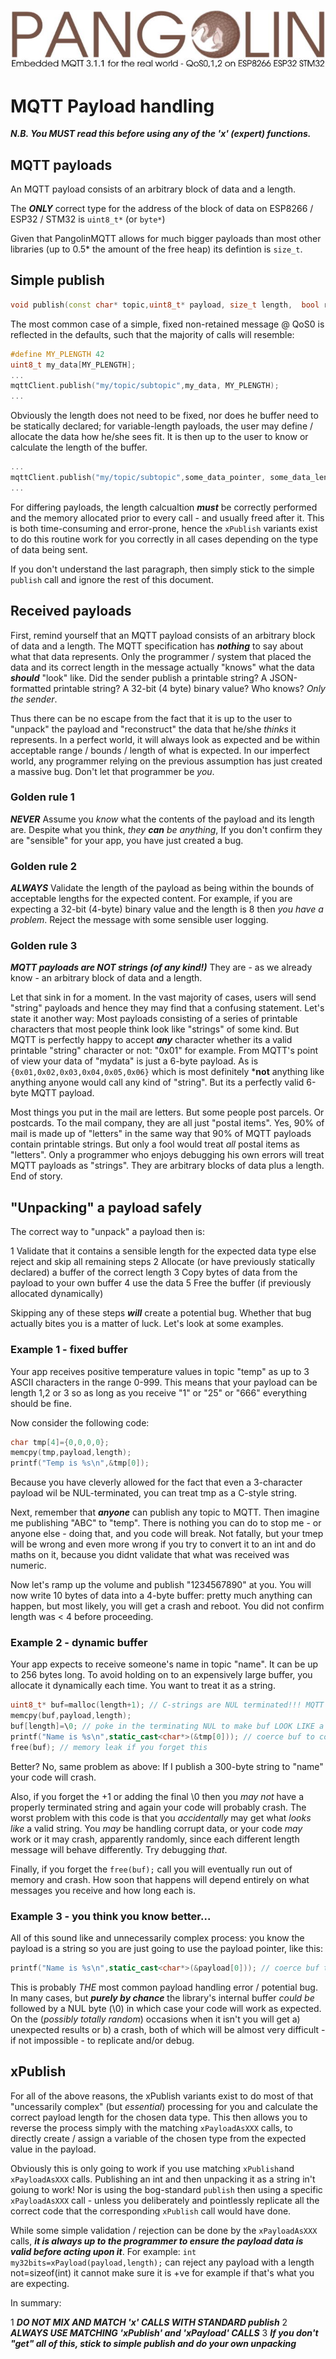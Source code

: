 ![plainhdr](../assets/pangoplain.jpg)
# MQTT Payload handling

***N.B. You MUST read this before using any of the 'x' (expert) functions.***

## MQTT payloads

An MQTT payload consists of an arbitrary block of data and a length.

The ***ONLY*** correct type for the address of the block of data on ESP8266 / ESP32 / STM32 is `uint8_t*` (or `byte*`)

Given that PangolinMQTT allows for much bigger payloads than most other libraries (up to 0.5* the amount of the free heap) its defintion is `size_t`.

## Simple publish

```cpp
void publish(const char* topic,uint8_t* payload, size_t length,  bool retain=false, uint8_t qos=0);
```

The most common case of a simple, fixed non-retained message @ QoS0 is reflected in the defaults, such that the majority of calls will resemble:

```cpp
#define MY_PLENGTH 42
uint8_t my_data[MY_PLENGTH];
...
mqttClient.publish("my/topic/subtopic",my_data, MY_PLENGTH);
...
```

Obviously the length does not need to be fixed, nor does he buffer need to be statically declared; for variable-length payloads, the user may define / allocate the data how he/she sees fit. It is then up to the user to know or calculate the length of the buffer.

```cpp
...
mqttClient.publish("my/topic/subtopic",some_data_pointer, some_data_length);
...
```

For differing payloads, the length calcualtion ***must*** be correctly performed and the memory allocated prior to every call - and usually freed after it. This is both time-consuming and error-prone, hence the `xPublish` variants exist to do this routine work for you correctly in all cases depending on the type of data being sent.

If you don't understand the last paragraph, then simply stick to the simple `publish` call and ignore the rest of this document.

## Received payloads

First, remind yourself that an MQTT payload consists of an arbitrary block of data and a length. The MQTT specification has ***nothing*** to say about what that data represents. Only the programmer / system that placed the data and its correct length in the message actually "knows" what the data ***should*** "look" like. Did the sender publish a printable string? A JSON-formatted printable string? A 32-bit (4 byte) binary value? Who knows? *Only the sender*.

Thus there can be no escape from the fact that it is up to the user to "unpack" the payload and "reconstruct" the data that he/she *thinks* it represents. In a perfect world, it will always look as expected and be within acceptable range / bounds / length of what is expected. In our imperfect world, any programmer relying on the previous assumption has just created a massive bug. Don't let that programmer be *you*.

### Golden rule 1

***NEVER*** Assume you *know* what the contents of the payload and its length are. Despite what you think, *they **can** be anything*, If you don't confirm they are "sensible" for your app, you have just created a bug.

### Golden rule 2

***ALWAYS*** Validate the length of the payload as being within the bounds of acceptable lengths for the expected content. For example, if you are expecting a 32-bit (4-byte) binary value and the length is 8 then *you have a problem*. Reject the message with some sensible user logging.

### Golden rule 3

***MQTT payloads are NOT strings (of any kind!)*** They are - as we already know - an arbitrary block of data and a length.

Let that sink in for a moment. In the vast majority of cases, users will send "string" payloads and hence they may find that a confusing statement. Let's state it another way: Most payloads consisting of a series of printable characters that most people think look like "strings" of some kind. But MQTT is perfectly happy to accept ***any*** character whether its a valid printable "string" character or not: "0x01" for example. From MQTT's point of view your data of "mydata" is just a 6-byte payload. As is `{0x01,0x02,0x03,0x04,0x05,0x06}` which is most definitely ***not** anything like anything anyone would call any kind of "string". But its a perfectly valid 6-byte MQTT payload.

Most things you put in the mail are letters. But some people post parcels. Or postcards. To the mail company, they are all just "postal items". Yes, 90% of mail is made up of "letters" in the same way that 90% of MQTT payloads contain printable strings. But only a fool would treat *all* postal items as "letters". Only a programmer who enjoys debugging his own errors will treat MQTT payloads as "strings". They are arbitrary blocks of data plus a length. End of story.

## "Unpacking" a payload safely

The correct way to "unpack" a payload then is:

1   Validate that it contains a sensible length for the expected data type else reject and skip all remaining steps
2   Allocate (or have previously statically declared) a buffer of the correct length
3   Copy <length> bytes of data from the payload to your own buffer
4   use the data
5   Free the buffer (if previously allocated dynamically)

Skipping any of these steps ***will*** create a potential bug. Whether that bug actually bites you is a matter of luck. Let's look at some examples.

### Example 1 - fixed buffer

Your app receives positive temperature values in topic "temp" as up to 3 ASCII characters in the range 0-999. This means that your payload can be length 1,2 or 3 so as long as you receive "1" or "25" or "666" everything should be fine.

Now consider the following code:

```cpp
char tmp[4]={0,0,0,0};
memcpy(tmp,payload,length);
printf("Temp is %s\n",&tmp[0]);
```

Because you have cleverly allowed for the fact that even a 3-character payload wil be NUL-terminated, you can treat tmp as a C-style string.

Next, remember that ***anyone*** can publish any topic to MQTT. Then imagine me publishing "ABC" to "temp". There is nothing you can do to stop me - or anyone else - doing that, and you code will break. Not fatally, but your tmep will be wrong and even more wrong if you try to convert it to an int and do maths on it, because you didnt validate that what was received was numeric.

Now let's ramp up the volume and publish "1234567890" at you. You will now write 10 bytes of data into a 4-byte buffer: pretty much anything can happen, but most likely, you will get a crash and reboot. You did not confirm length was < 4 before proceeding.

### Example 2 - dynamic buffer

Your app expects to receive someone's name in topic "name". It can be up to 256 bytes long. To avoid holding on to an expensively large buffer, you allocate it dynamically each time. You want to treat it as a string.

```cpp
uint8_t* buf=malloc(length+1); // C-strings are NUL terminated!!! MQTT payloads are not!
memcpy(buf,payload,length);
buf[length]=\0; // poke in the terminating NUL to make buf LOOK LIKE a C-string
printf("Name is %s\n",static_cast<char*>(&tmp[0])); // coerce buf to correct type to treat as C-string
free(buf); // memory leak if you forget this
```

Better? No, same problem as above: If I publish a 300-byte string to "name" your code will crash.

Also, if you forget the +1 or adding the final \0 then you *may not* have a properly terminated string and again your code will probably crash. The worst problem with this code is that you *accidentally* may get what *looks like* a valid string. You *may* be handling corrupt data, or your code *may* work or it may crash, apparently randomly, since each different length message will behave differently. Try debugging *that*.

Finally, if you forget the `free(buf);` call you will eventually run out of memory and crash. How soon that happens will depend entirely on what messages you receive and how long each is.

### Example 3 - you think you know better...

All of this sound like and unnecessarily complex process: you know the payload is a string so you are just going to use the payload pointer, like this:

```cpp
printf("Name is %s\n",static_cast<char*>(&payload[0])); // coerce buf to correct type to treat as C-string
```

This is probably *THE* most common payload handling error / potential bug. In many cases, but ***purely by chance*** the library's internal buffer *could be* followed by a NUL byte (\0) in which case your code will work as expected. On the (*possibly totally random*) occasions when it isn't you will get a) unexpected results or b) a crash, both of which will be almost very difficult - if not impossible - to replicate and/or debug.

## xPublish

For all of the above reasons, the xPublish variants exist to do most of that "uncessarily complex" (but *essential*) processing for you and calculate the correct payload length for the chosen data type. This then allows you to reverse the process simply with the matching `xPayloadAsXXX` calls, to directly create / assign a variable of the chosen type from the expected value in the payload.

Obviously this is only going to work if you use matching `xPublish`and `xPayloadAsXXX` calls. Publishing  an int and then unpacking it as a string in't goiung to work! Nor is using the bog-standard `publish` then using a specific `xPayloadAsXXX` call - unless you deliberately and pointlessly replicate all the correct code that the corresponding `xPublish` call would have done.

While some simple validation / rejection can be done by the  `xPayloadAsXXX` calls, ***it is always up to the programmer to ensure the payload data is valid before acting upon it***. For example: `int my32bits=xPayload(payload,length);` can reject any payload with a length not=sizeof(int) it cannot make sure it is +ve for example if that's what you are expecting.

In summary: 

1 ***DO NOT MIX AND MATCH 'x' CALLS WITH STANDARD publish***
2 ***ALWAYS USE MATCHING 'xPublish' and 'xPayload' CALLS***
3 ***If you don't "get" all of this, stick to simple publish and do your own unpacking***

